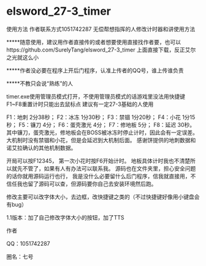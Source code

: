 # elsword_27-3_timer
使用方法 作者联系方式1051742287 无偿帮想指挥的人修改计时器和讲使用方法

*****随意使用，建议用作者直接传的或者想要使用直接找作者要，也可以https://github.com/SurelyTang/elsword_27-3_timer 上面直接下载，反正艾尔之光就这么小

*****作者没必要在程序上开后门程序，认准上传者的QQ号，谁上传谁负责

*****不教只会说“熟练”的人


timer.exe使用管理员模式打开，不使用管理员模式的话游戏里没法用快捷键F1~F8重置计时只能出去鼠标点
建议有一定27-3基础的人使用

F1：地刺 2分38秒；
F2：冰冻 1分30秒；
F3：禁锢 1分20秒；
F4：小花 1分15秒；
F5：镰刀 4分；
F6：蛋壳激光 4分；
F7：修地板 5分；
F8：延迟 30秒。
其中镰刀，蛋壳激光，修地板会在BOSS被冰冻时停止计时，因此会有一定误差。
大机制时没有禁锢和小花，但是会延迟到大机制后面。
感谢饼提供的地刺数据和诺艾拉确认的其他机制数据。

开局可以按F12345，
第一次小花时按F6开始计时。
地板具体计时我也不清楚所以就先不管了，如果有人有办法可以联系我。
源码也在文件夹里，担心安全问题的话你就用源码运行也行，
我是没什么必要留什么后门程序，信我就直接用，不信任我也留了源码可以查，但源码要你自己去安装环境然后跑。

修改主要可以改字体大小，去边框，改快捷键之类的（不过快捷键好像用小键盘会有bug）


1.1版本：加了自己修改字体大小的按钮，加了TTS


作者

QQ：1051742287

圈名：七号
